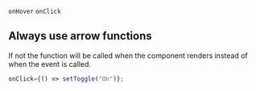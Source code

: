 `onHover`
`onClick`

## Always use arrow functions

If not the function will be called when the component renders instead of when the event is called.
```jsx
onClick={() => setToggle("On")};
```
